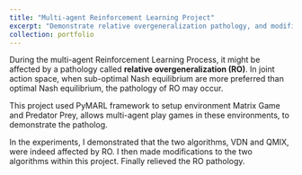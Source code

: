 ```yaml
---
title: "Multi-agent Reinforcement Learning Project"
excerpt: "Demonstrate relative overgeneralization pathology, and modified VDN and QMIX algorithm to relief this pathology <br/><img src='https://raw.githubusercontent.com/han-ziqi/PyMARL/main/demo/RO%20happend.jpg'>"
collection: portfolio
---
```


During the multi-agent Reinforcement Learning Process, it might be affected by a pathology called **relative overgeneralization (RO)**. In joint action space, when sub-optimal Nash equilibrium are more preferred than optimal Nash equilibrium, the pathology of RO may occur.

This project used PyMARL framework to setup environment Matrix Game and Predator Prey, allows multi-agent play games in these environments, to demonstrate the patholog.

In the experiments, I demonstrated that the two algorithms, VDN and QMIX, were indeed affected by RO. I then made modifications to the two algorithms within this project. Finally relieved the RO pathology.


